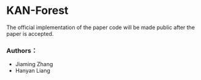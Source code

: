 # KAN-Forest
The official implementation of the paper code will be made public after the paper is accepted.
### Authors：
- Jiaming Zhang
- Hanyan Liang
